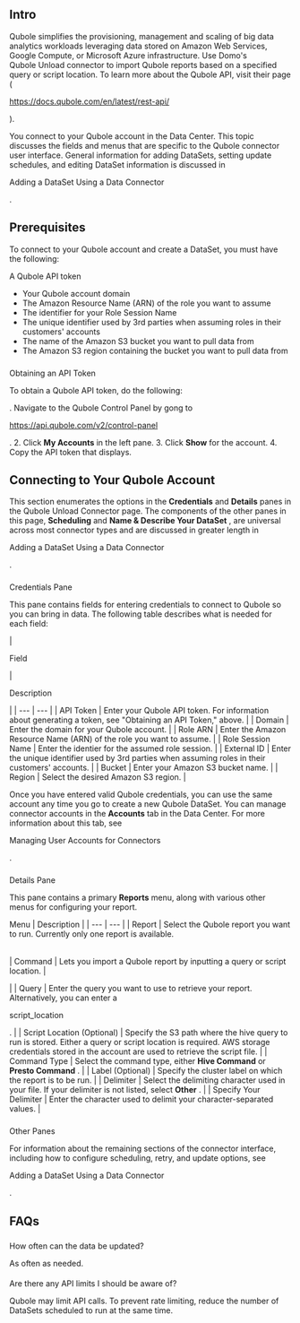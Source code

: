 

Intro
-------

Qubole simplifies the provisioning, management and scaling of big data analytics workloads leveraging data stored on Amazon Web Services, Google Compute, or Microsoft Azure infrastructure. Use Domo's Qubole Unload connector to import Qubole reports based on a specified query or script location. To learn more about the Qubole API, visit their page (

https://docs.qubole.com/en/latest/rest-api/

).


 You connect to your Qubole account in the Data Center. This topic discusses the fields and menus that are specific to the Qubole connector user interface. General information for adding DataSets, setting update schedules, and editing DataSet information is discussed in

Adding a DataSet Using a Data Connector

.


 Prerequisites
---------------

To connect to your Qubole account and create a DataSet, you must have the following:

 A Qubole API token
* Your Qubole account domain
* The Amazon Resource Name (ARN) of the role you want to assume
* The identifier for your Role Session Name
* The unique identifier used by 3rd parties when assuming roles in their customers' accounts
* The name of the Amazon S3 bucket you want to pull data from
* The Amazon S3 region containing the bucket you want to pull data from


###
 Obtaining an API Token

To obtain a Qubole API token, do the following:

. Navigate to the Qubole Control Panel by gong to

https://api.qubole.com/v2/control-panel

.
2. Click
 **My Accounts**
 in the left pane.
3. Click
 **Show**
 for the account.
4. Copy the API token that displays.

Connecting to Your Qubole Account
-----------------------------------


 This section enumerates the options in the
 **Credentials**
 and
 **Details**
 panes in the Qubole Unload Connector page. The components of the other panes in this page,
 **Scheduling**
 and
 **Name & Describe Your DataSet**
 , are universal across most connector types and are discussed in greater length in

Adding a DataSet Using a Data Connector

.


###

Credentials Pane


 This pane contains fields for entering credentials to connect to Qubole so you can bring in data. The following table describes what is needed for each field:


|

Field

|

Description

|
| --- | --- |
|
 API Token
  |
 Enter your Qubole API token. For information about generating a token, see "Obtaining an API Token," above.
  |
|
 Domain
  |
 Enter the domain for your Qubole account.
  |
|
 Role ARN
  |
 Enter the Amazon Resource Name (ARN) of the role you want to assume.
  |
|
 Role Session Name
  |
 Enter the identier for the assumed role session.
  |
|
 External ID
  |
 Enter the unique identifier used by 3rd parties when assuming roles in their customers' accounts.
  |
|
 Bucket
  |
 Enter your Amazon S3 bucket name.
  |
|
 Region
  |
 Select the desired Amazon S3 region.
  |


 Once you have entered valid Qubole credentials, you can use the same account any time you go to create a new Qubole DataSet. You can manage connector accounts in the
 **Accounts**
 tab in the Data Center. For more information about this tab, see

Managing User Accounts for Connectors

.


###
 Details Pane

This pane contains a primary
 **Reports**
 menu, along with various other menus for configuring your report.


 Menu
  |
 Description
  |
| --- | --- |
|
 Report
  |
 Select the Qubole report you want to run. Currently only one report is available.


|  |  |
| --- | --- |
|
 Command
  |
 Lets you import a Qubole report by inputting a query or script location.
  |

|
|
 Query
  |
 Enter the query you want to use to retrieve your report. Alternatively, you can enter a

script\_location

.
  |
|
 Script Location (Optional)
  |
 Specify the S3 path where the hive query to run is stored. Either a query or script location is required. AWS storage credentials stored in the account are used to retrieve the script file.
  |
|
 Command Type
  |
 Select the command type, either
 **Hive Command**
 or
 **Presto Command**
 .
  |
|
 Label (Optional)
  |
 Specify the cluster label on which the report is to be run.
  |
|
 Delimiter
  |
 Select the delimiting character used in your file. If your delimiter is not listed, select
 **Other**
 .
  |
|
 Specify Your Delimiter
  |
 Enter the character used to delimit your character-separated values.
  |


###
 Other Panes

For information about the remaining sections of the connector interface, including how to configure scheduling, retry, and update options, see

Adding a DataSet Using a Data Connector

.


 FAQs
------


#####
 How often can the data be updated?

As often as needed.

####
 Are there any API limits I should be aware of?

Qubole may limit API calls. To prevent rate limiting, reduce the number of DataSets scheduled to run at the same time.

